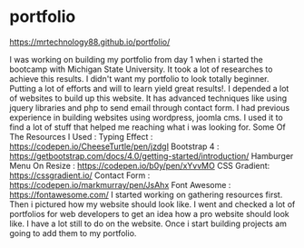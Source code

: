 # portfolio
https://mrtechnology88.github.io/portfolio/

I was working on building my portfolio from day 1 when i started the bootcamp with Michigan State University. It took a lot of researches to achieve this results. I didn't want my portfolio to look totally beginner. Putting a lot of efforts and will to learn yield great results!. I depended a lot of websites to build up this website. It has advanced techniques like using jquery libraries and php to send email through contact form. I had previous experience in building websites using wordpress, joomla cms. I used it to find a lot of stuff that helped me reaching what i was looking for.
Some Of The Resources I Used :
Typing Effect : https://codepen.io/CheeseTurtle/pen/jzdgI
Bootstrap 4 : https://getbootstrap.com/docs/4.0/getting-started/introduction/
Hamburger Menu On Resize : https://codepen.io/b0y/pen/xYvvMO
CSS Gradient: https://cssgradient.io/
Contact Form : https://codepen.io/markmurray/pen/JsAhx
Font Awesome : https://fontawesome.com/
I started working on gathering resources first. Then i pictured how my website should look like. I went and checked a lot of portfolios for web developers to get an idea how a pro website should look like. I have a lot still to do on the website. Once i start building projects am going to add them to my portfolio.



